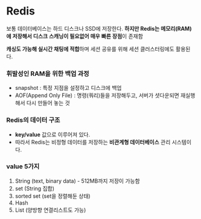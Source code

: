 # Redis

보통 데이터베이스는 하드 디스크나 SSD에 저장한다. **하지만 Redis는 메모리(RAM)에 저장해서 디스크 스캐닝이 필요없어 매우 빠른 장점**이 존재함

**캐싱도 가능해 실시간 채팅에 적합**하며 세션 공유를 위해 세션 클러스터링에도 활용된다.

### 휘발성인 RAM을 위한 백업 과정

- snapshot : 특정 지점을 설정하고 디스크에 백업
- AOF(Append Only File) : 명령(쿼리)들을 저장해두고, 서버가 셧다운되면 재실행해서 다시 만들어 놓는 것

### Redis의 데이터 구조

- **key/value** 값으로 이루어져 있다.
- 따라서 Redis는 비정형 데이터를 저장하는 **비관계형 데이터베이스** 관리 시스템이다.

### value 5가지

1. String (text, binary data) - 512MB까지 저장이 가능함
2. set (String 집합)
3. sorted set (set을 정렬해둔 상태)
4. Hash
5. List (양방향 연결리스트도 가능)

